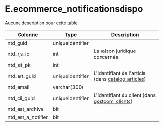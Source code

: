 # E.ecommerce_notificationsdispo

Aucune description pour cette table

Colonne|Type|Description
---|---|---
ntd_guid|uniqueidentifier|
ntd_rjs_id|int|La raison juridique concernée 
ntd_sit_pk|int|
ntd_art_guid|uniqueidentifier|L'identifiant de l'article (dans [catalog_articles](generated_catalog_articles.md)) 
ntd_email|varchar(300)|
ntd_cli_guid|uniqueidentifier|L'identifiant du client (dans [gestcom_clients](generated_gestcom_clients.md)) 
ntd_est_archive|bit|
ntd_est_a_notifier|bit|
